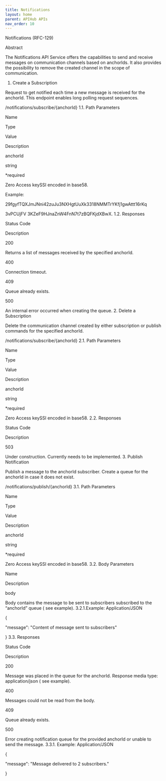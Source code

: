 ```yaml
---
title: Notifications 
layout: home
parent: APIHub APIs
nav_order: 10
---
```


Notifications (RFC-129)

Abstract

The Notifications API Service offers the capabilities to send and receive messages on communication channels based on anchorIds. It also provides the possibility to remove the created channel in the scope of communication.
1. Create a Subscription

Request to get notified each time a new message is received for the anchorId. This endpoint enables long polling request sequences.

	

/notifications/subscribe/{anchorId}
1.1. Path Parameters

Name
	

Type
	

Value
	

Description

anchorId
	

string
	

*required
	

Zero Access keySSI encoded in base58.

Example:

29fgyfTQXJmJNni42zuJu3NXHgtUuXk3318NMMTrYKfj1gwAttt16rKq

3vPCUjFV 3KZeF9HJnaZnW4FnN7t7zBQFKjdXBwX.
1.2. Responses

Status Code
	

Description

200
	

Returns a list of messages received by the specified anchorId.

400
	

Connection timeout.

409
	

Queue already exists.

500
	

An internal error occurred when creating the queue.
2. Delete a Subscription

Delete the communication channel created by either subscription or publish commands for the specified anchorId.

	

/notifications/subscribe/{anchorId}
2.1. Path Parameters

Name
	

Type
	

Value
	

Description

anchorId
	

string
	

*required
	

Zero Access keySSI encoded in base58.
2.2. Responses

Status Code
	

Description

503
	

Under construction. Currently needs to be implemented.
3. Publish Notification

Publish a message to the anchorId subscriber. Create a queue for the anchorId in case it does not exist.

	

/notifications/publish/{anchorId}
3.1. Path Parameters

Name
	

Type
	

Value
	

Description

anchorId
	

string
	

*required
	

Zero Access keySSI encoded in base58.
3.2. Body Parameters

Name
	

Description

body
	

Body contains the message to be sent to subscribers subscribed to the “anchorId” queue ( see example).
3.2.1.Example: Application/JSON

{

   "message": "Content of message sent to subscribers"

  }
3.3. Responses

Status Code
	

Description

200
	

Message was placed in the queue for the anchorId. Response media type: application/json ( see example).

400
	

Messages could not be read from the body.

409
	

Queue already exists.

500
	

Error creating notification queue for the provided anchorId or unable to send the message.
3.3.1. Example: Application/JSON

{

   "message": "Message delivered to 2 subscribers."

  }


